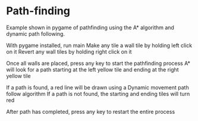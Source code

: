 # Path-finding
Example shown in pygame of pathfinding using the A* algorithm and dynamic path following.

With pygame installed, run main
Make any tile a wall tile by holding left click on it
Revert any wall tiles by holding right click on it

Once all walls are placed, press any key to start the pathfinding process
A* will look for a path starting at the left yellow tile and ending at the right yellow tile

If a path is found, a red line will be drawn using a Dynamic movement path follow algorithm
If a path is not found, the starting and ending tiles will turn red

After path has completed, press any key to restart the entire process
